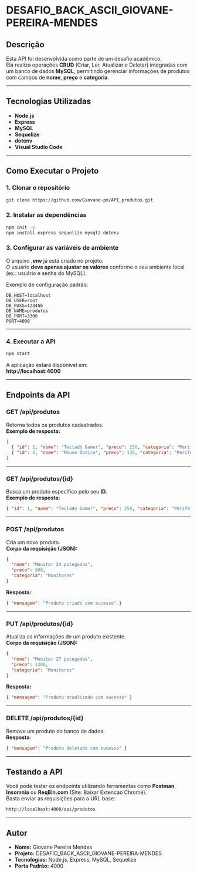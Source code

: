 #  DESAFIO_BACK_ASCII_GIOVANE-PEREIRA-MENDES

##  Descrição  
Esta API foi desenvolvida como parte de um desafio acadêmico.  
Ela realiza operações **CRUD** (Criar, Ler, Atualizar e Deletar) integradas com um banco de dados **MySQL**, permitindo gerenciar informações de produtos com campos de **nome**, **preço** e **categoria**.

---

##  Tecnologias Utilizadas  
- **Node.js**  
- **Express**  
- **MySQL**  
- **Sequelize**  
- **dotenv**  
- **Visual Studio Code**

---

##  Como Executar o Projeto  

### 1. Clonar o repositório  
```bash
git clone https://github.com/Giovane-pm/API_produtos.git
```

### 2. Instalar as dependências  
```cmd
npm init -y
npm install express sequelize mysql2 dotenv
```

### 3. Configurar as variáveis de ambiente  
O arquivo **.env** já está criado no projeto.  
O usuário **deve apenas ajustar os valores** conforme o seu ambiente local (ex.: usuário e senha do MySQL).  

Exemplo de configuração padrão:
```
DB_HOST=localhost
DB_USER=root
DB_PASS=123456
DB_NAME=produtos
DB_PORT=3306
PORT=4000
```
---

### 4. Executar a API  
```bash
npm start
```

A aplicação estará disponível em:  
 **http://localhost:4000**

---

##  Endpoints da API  

### **GET** /api/produtos 
Retorna todos os produtos cadastrados.  
**Exemplo de resposta:**
```json
[
  { "id": 1, "nome": "Teclado Gamer", "preco": 250, "categoria": "Periféricos" },
  { "id": 2, "nome": "Mouse Óptico", "preco": 120, "categoria": "Periféricos" }
]
```

---

### **GET**  /api/produtos/{id} 
Busca um produto específico pelo seu **ID**.  
**Exemplo de resposta:**
```json
{ "id": 1, "nome": "Teclado Gamer", "preco": 250, "categoria": "Periféricos" }
```

---

### **POST**  /api/produtos 
Cria um novo produto.  
**Corpo da requisição (JSON):**
```json
{
  "nome": "Monitor 24 polegadas",
  "preco": 900,
  "categoria": "Monitores"
}
```
**Resposta:**
```json
{ "mensagem": "Produto criado com sucesso" }
```

---

### **PUT**  /api/produtos/{id} 
Atualiza as informações de um produto existente.  
**Corpo da requisição (JSON):**
```json
{
  "nome": "Monitor 27 polegadas",
  "preco": 1200,
  "categoria": "Monitores"
}
```
**Resposta:**
```json
{ "mensagem": "Produto atualizado com sucesso" }
```

---

### **DELETE** /api/produtos/{id}  
Remove um produto do banco de dados.  
**Resposta:**
```json
{ "mensagem": "Produto deletado com sucesso" }
```

---

##  Testando a API  
Você pode testar os endpoints utilizando ferramentas como **Postman**, **Insomnia** ou **ReqBin.com** (Site: Baixar Extencao Chrome).  
Basta enviar as requisições para a URL base:  
```
http://localhost:4000/api/produtos
```

---

##  Autor  
- **Nome:** Giovane Pereira Mendes  
- **Projeto:** DESAFIO_BACK_ASCII_GIOVANE-PEREIRA-MENDES  
- **Tecnologias:** Node.js, Express, MySQL, Sequelize  
- **Porta Padrão:** 4000  
